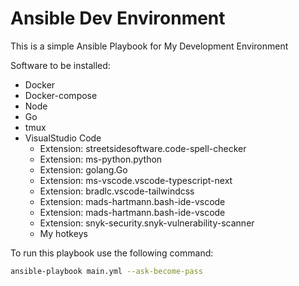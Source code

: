 # Ansible Dev Environment

This is a simple Ansible Playbook for My Development Environment

Software to be installed:

- Docker
- Docker-compose
- Node
- Go
- tmux
- VisualStudio Code
    - Extension: streetsidesoftware.code-spell-checker
    - Extension: ms-python.python
    - Extension: golang.Go
    - Extension: ms-vscode.vscode-typescript-next
    - Extension: bradlc.vscode-tailwindcss
    - Extension: mads-hartmann.bash-ide-vscode
    - Extension: mads-hartmann.bash-ide-vscode
    - Extension: snyk-security.snyk-vulnerability-scanner
    - My hotkeys



To run this playbook use the following command:

~~~bash
ansible-playbook main.yml --ask-become-pass
~~~